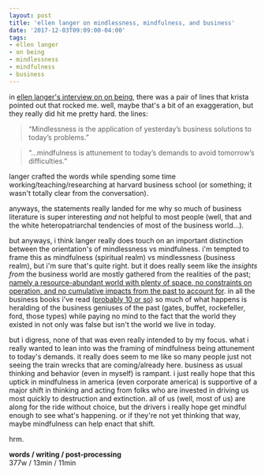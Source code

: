 ```yaml
---
layout: post
title: 'ellen langer on mindlessness, mindfulness, and business'
date: '2017-12-03T09:09:00-04:00'
tags:
- ellen langer
- on being
- mindlessness
- mindfulness
- business
--- 
```


in [ellen langer's interview on on being](https://onbeing.org/programs/ellen-langer-science-of-mindlessness-and-mindfulness-nov2017/), there was a pair of lines that krista pointed out that rocked me. well, maybe that's a bit of an exaggeration, but they really did hit me pretty hard. the lines: 

> “Mindlessness is the application of yesterday’s business solutions to today’s problems.”

> “...mindfulness is attunement to today’s demands to avoid tomorrow’s difficulties.”

langer crafted the words while spending some time working/teaching/researching at harvard business school (or something; it wasn't totally clear from the conversation). 

anyways, the statements really landed for me why so much of business literature is super interesting _and_ not helpful to most people (well, that and the white heteropatriarchal tendencies of most of the business world...).

but anyways, i think langer really does touch on an important distinction between the orientation's of mindlessness vs mindfulness. i'm tempted to frame this as mindfulness (spiritual realm) vs mindlessness (business realm), but i'm sure that's quite right. but it does really seem like the *insights from* the business world are mostly gathered from the realities of the past; [namely a resource-abundant world with plenty of space, no constraints on operation, and no cumulative impacts from the past to account for](https://sloanreview.mit.edu/article/sustainability-redefined-setting-a-goal-of-a-flourishing-world/). in all the business books i've read ([probably 10 or so](https://www.goodreads.com/review/list/61877628-lawrence?shelf=business-management)) so much of what happens is heralding of the business geniuses of the past (gates, buffet, rockefeller, ford, those types) while paying no mind to the fact that the world they existed in not only was false but isn't the world we live in today. 

but i digress, none of that was even really intended to by my focus. what i really wanted to lean into was the framing of mindfulness being attunement to today's demands. it really does seem to me like so many people just not seeing the train wrecks that are coming/already here. business as usual thinking and behavior (even in myself) is rampant. i just really hope that this uptick in mindfulness in america (even corporate america) is supportive of a major shift in thinking and acting from folks who are invested in driving us most quickly to destruction and extinction. all of us (well, most of us) are along for the ride without choice, but the drivers i really hope get mindful enough to see what's happening. or if they're not yet thinking that way, maybe mindfulness can help enact that shift.

hrm. 

<!-- hyperlink bank -->


<!-- &#042; = asterisk -->
<!-- &#039; = single quote '-->

**words / writing / post-processing**  
377w / 13min / 11min